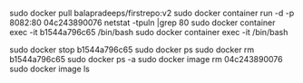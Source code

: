 
sudo docker pull balapradeeps/firstrepo:v2
sudo docker container run -d -p 8082:80 04c243890076
netstat -tpuln |grep 80
sudo docker container exec -it b1544a796c65 /bin/bash 
sudo docker container exec -it <dockercontainername> /bin/bash

sudo docker stop b1544a796c65
sudo docker ps
sudo docker rm b1544a796c65
sudo docker ps -a
sudo docker image rm 04c243890076
sudo docker image ls